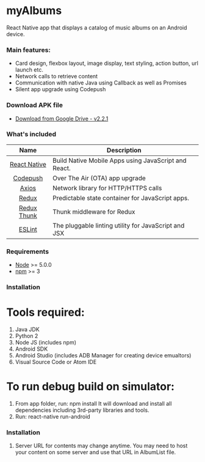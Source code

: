 # myAlbums
React Native app that displays a catalog of music albums on an Android device.

### Main features:
- Card design, flexbox layout, image display, text styling, action button, url launch etc. 
- Network calls to retrieve content
- Communication with native Java using Callback as well as Promises
- Silent app upgrade using Codepush 

### Download APK file
 - [Download from Google Drive - v2.2.1](https://drive.google.com/file/d/19MiAENXKF6DbE8j4BiTLcO836k8IINLf/)

### What's included
| Name             | Description   |
| :-------------:|--------------|
| [React Native](http://facebook.github.io/react-native/releases/0.32/) |  Build Native Mobile Apps using JavaScript and React. |
| [Codepush](https://nodejs.org/) | Over The Air (OTA) app upgrade |
| [Axios](https://nodejs.org/) | Network library for HTTP/HTTPS calls |
| [Redux](https://nodejs.org/) | Predictable state container for JavaScript apps.  |
| [Redux Thunk](https://github.com/gaearon/redux-thunk) | Thunk middleware for Redux | 
| [ESLint](http://eslint.org/) | The pluggable linting utility for JavaScript and JSX |

### Requirements
- [Node](https://nodejs.org/) >= 5.0.0
- [npm](https://npmjs.com) >= 3

### Installation
# Tools required:
1. Java JDK
2. Python 2
3. Node JS (includes npm)
4. Android SDK
5. Android Studio (includes ADB Manager for creating device emualtors) 
6. Visual Source Code or Atom IDE

# To run debug build on simulator:
1. From app folder, run:  npm install
   It will download and install all dependencies including 3rd-party libraries and tools. 
2. Run:  react-native run-android

### Installation
1. Server URL for contents may change anytime. You may need to host your content on some server and use that URL in AlbumList file. 
